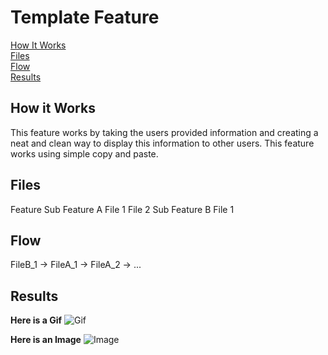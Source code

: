 # Template Feature
[How It Works](#how-it-works)  
[Files](#files)  
[Flow](#flow)  
[Results](#results)  

## How it Works
This feature works by taking the users provided information and creating a neat and clean way to display this information to other users. This feature works using simple copy and paste.

## Files
Feature
  Sub Feature A
    File 1
    File 2
  Sub Feature B
    File 1
    
## Flow
FileB_1 -> FileA_1 -> FileA_2 -> ...

## Results
**Here is a Gif**
![Gif](https://github.com/MrCleen/Natural_Disaster_Documentation/blob/main/Documentation/Template%20Feature/Results_Gif.gif)
  
**Here is an Image**
![Image](https://github.com/MrCleen/Natural_Disaster_Documentation/blob/main/Documentation/Template%20Feature/Results_Img.jpg)
